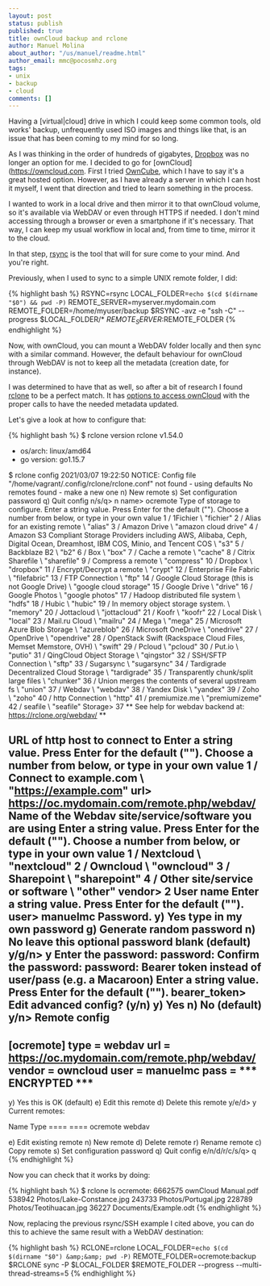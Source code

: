 ```yaml
---
layout: post
status: publish
published: true
title: ownCloud backup and rclone
author: Manuel Molina
about_author: "/us/manuel/readme.html"
author_email: mmc@pocosmhz.org
tags:
- unix
- backup
- cloud
comments: []
---
```

Having a \[virtual\|cloud\] drive in which I could keep some common tools, old works' backup, unfrequently used ISO images and things like that, is an issue that has been coming to my mind for so long.

As I was thinking in the order of hundreds of gigabytes, [Dropbox](https://www.dropbox.com) was no longer an option for me. I decided to go for [ownCloud](https://owncloud.com. First I tried [OwnCube](https://owncube.com/), which I have to say it's a great hosted option. However, as I have already a server in which I can host it myself, I went that direction and tried to learn something in the process.

I wanted to work in a local drive and then mirror it to that ownCloud volume, so it's available via WebDAV or even through HTTPS if needed. I don't mind accessing through a browser or even a smartphone if it's necessary. That way, I can keep my usual workflow in local and, from time to time, mirror it to the cloud.

In that step, [rsync](https://rsync.samba.org/) is the tool that will for sure come to your mind. And you're right.

Previously, when I used to sync to a simple UNIX remote folder, I did:

{% highlight bash %}
RSYNC=rsync
LOCAL_FOLDER=`echo $(cd $(dirname "$0") && pwd -P)`
REMOTE_SERVER=myserver.mydomain.com
REMOTE_FOLDER=/home/myuser/backup
$RSYNC -avz -e "ssh -C" --progress $LOCAL_FOLDER/* $REMOTE_SERVER:$REMOTE_FOLDER
{% endhighlight %}

Now, with ownCloud, you can mount a WebDAV folder locally and then sync with a similar command. However, the default behaviour for ownCloud through WebDAV is not to keep all the metadata (creation date, for instance).

I was determined to have that as well, so after a bit of research I found [rclone](https://rclone.org/) to be a perfect match. It has [options to access ownCloud](https://rclone.org/webdav/#owncloud) with the proper calls to have the needed metadata updated.

Let's give a look at how to configure that:

{% highlight bash %}
$ rclone version
rclone v1.54.0
- os/arch: linux/amd64
- go version: go1.15.7

$ rclone config
2021/03/07 19:22:50 NOTICE: Config file "/home/vagrant/.config/rclone/rclone.conf" not found - using defaults
No remotes found - make a new one
n) New remote
s) Set configuration password
q) Quit config
n/s/q> n
name> ocremote 
Type of storage to configure.
Enter a string value. Press Enter for the default ("").
Choose a number from below, or type in your own value
 1 / 1Fichier
   \ "fichier"
 2 / Alias for an existing remote
   \ "alias"
 3 / Amazon Drive
   \ "amazon cloud drive"
 4 / Amazon S3 Compliant Storage Providers including AWS, Alibaba, Ceph, Digital Ocean, Dreamhost, IBM COS, Minio, and Tencent COS
   \ "s3"
 5 / Backblaze B2
   \ "b2"
 6 / Box
   \ "box"
 7 / Cache a remote
   \ "cache"
 8 / Citrix Sharefile
   \ "sharefile"
 9 / Compress a remote
   \ "compress"
10 / Dropbox
   \ "dropbox"
11 / Encrypt/Decrypt a remote
   \ "crypt"
12 / Enterprise File Fabric
   \ "filefabric"
13 / FTP Connection
   \ "ftp"
14 / Google Cloud Storage (this is not Google Drive)
   \ "google cloud storage"
15 / Google Drive
   \ "drive"
16 / Google Photos
   \ "google photos"
17 / Hadoop distributed file system
   \ "hdfs"
18 / Hubic
   \ "hubic"
19 / In memory object storage system.
   \ "memory"
20 / Jottacloud
   \ "jottacloud"
21 / Koofr
   \ "koofr"
22 / Local Disk
   \ "local"
23 / Mail.ru Cloud
   \ "mailru"
24 / Mega
   \ "mega"
25 / Microsoft Azure Blob Storage
   \ "azureblob"
26 / Microsoft OneDrive
   \ "onedrive"
27 / OpenDrive
   \ "opendrive"
28 / OpenStack Swift (Rackspace Cloud Files, Memset Memstore, OVH)
   \ "swift"
29 / Pcloud
   \ "pcloud"
30 / Put.io
   \ "putio"
31 / QingCloud Object Storage
   \ "qingstor"
32 / SSH/SFTP Connection
   \ "sftp"
33 / Sugarsync
   \ "sugarsync"
34 / Tardigrade Decentralized Cloud Storage
   \ "tardigrade"
35 / Transparently chunk/split large files
   \ "chunker"
36 / Union merges the contents of several upstream fs
   \ "union"
37 / Webdav
   \ "webdav"
38 / Yandex Disk
   \ "yandex"
39 / Zoho
   \ "zoho"
40 / http Connection
   \ "http"
41 / premiumize.me
   \ "premiumizeme"
42 / seafile
   \ "seafile"
Storage> 37
** See help for webdav backend at: https://rclone.org/webdav/ **

URL of http host to connect to
Enter a string value. Press Enter for the default ("").
Choose a number from below, or type in your own value
 1 / Connect to example.com
   \ "https://example.com"
url> https://oc.mydomain.com/remote.php/webdav/     
Name of the Webdav site/service/software you are using
Enter a string value. Press Enter for the default ("").
Choose a number from below, or type in your own value
 1 / Nextcloud
   \ "nextcloud"
 2 / Owncloud
   \ "owncloud"
 3 / Sharepoint
   \ "sharepoint"
 4 / Other site/service or software
   \ "other"
vendor> 2
User name
Enter a string value. Press Enter for the default ("").
user> manuelmc
Password.
y) Yes type in my own password
g) Generate random password
n) No leave this optional password blank (default)
y/g/n> y
Enter the password:
password:
Confirm the password:
password:
Bearer token instead of user/pass (e.g. a Macaroon)
Enter a string value. Press Enter for the default ("").
bearer_token> 
Edit advanced config? (y/n)
y) Yes
n) No (default)
y/n> 
Remote config
--------------------
[ocremote]
type = webdav
url = https://oc.mydomain.com/remote.php/webdav/
vendor = owncloud
user = manuelmc
pass = *** ENCRYPTED ***
--------------------
y) Yes this is OK (default)
e) Edit this remote
d) Delete this remote
y/e/d> y
Current remotes:

Name                 Type
====                 ====
ocremote             webdav

e) Edit existing remote
n) New remote
d) Delete remote
r) Rename remote
c) Copy remote
s) Set configuration password
q) Quit config
e/n/d/r/c/s/q> q
{% endhighlight %}

Now you can check that it works by doing:

{% highlight bash %}
$ rclone ls ocremote:
  6662575 ownCloud Manual.pdf
   538942 Photos/Lake-Constance.jpg
   243733 Photos/Portugal.jpg
   228789 Photos/Teotihuacan.jpg
    36227 Documents/Example.odt
{% endhighlight %}

Now, replacing the previous rsync/SSH example I cited above, you can do this to achieve the same result with a WebDAV destination:

{% highlight bash %}
RCLONE=rclone
LOCAL_FOLDER=`echo $(cd $(dirname "$0") &amp;&amp; pwd -P)`
REMOTE_FOLDER=ocremote:backup
$RCLONE sync -P $LOCAL_FOLDER $REMOTE_FOLDER --progress --multi-thread-streams=5
{% endhighlight %}
